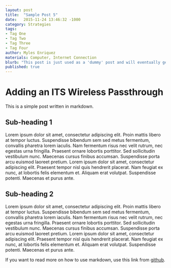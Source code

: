 ```yaml
---
layout: post
title:  "Sample Post 5"
date:   2015-11-24 13:46:32 -1000
category: Strategies
tags:
- Tag One
- Tag Two
- Tag Three
- Tag Four
author: Myles Enriquez
materials: Computer, Internet Connection
blurb: "This post is just used as a 'dummy' post and will eventually get deleted. Lorem ipsum dolor sit amet, consectetur adipiscing elit. Proin mattis libero at tempor luctus. Suspendisse bibendum sem sed metus fermentum, convallis pharetra lorem iaculis."
published: true
---
```

# Adding an ITS Wireless Passthrough

This is a simple post written in markdown.

## Sub-heading 1

Lorem ipsum dolor sit amet, consectetur adipiscing elit. Proin mattis libero at tempor luctus. Suspendisse bibendum sem sed metus fermentum, convallis pharetra lorem iaculis. Nam fermentum risus nec velit rutrum, nec egestas urna fringilla. Praesent ornare lobortis porttitor. Sed sollicitudin vestibulum nunc. Maecenas cursus finibus accumsan. Suspendisse porta arcu euismod laoreet pretium. Lorem ipsum dolor sit amet, consectetur adipiscing elit. Praesent tempor nisl quis hendrerit placerat. Nam feugiat ex nunc, at lobortis felis elementum et. Aliquam erat volutpat. Suspendisse potenti. Maecenas et purus ante.

## Sub-heading 2

Lorem ipsum dolor sit amet, consectetur adipiscing elit. Proin mattis libero at tempor luctus. Suspendisse bibendum sem sed metus fermentum, convallis pharetra lorem iaculis. Nam fermentum risus nec velit rutrum, nec egestas urna fringilla. Praesent ornare lobortis porttitor. Sed sollicitudin vestibulum nunc. Maecenas cursus finibus accumsan. Suspendisse porta arcu euismod laoreet pretium. Lorem ipsum dolor sit amet, consectetur adipiscing elit. Praesent tempor nisl quis hendrerit placerat. Nam feugiat ex nunc, at lobortis felis elementum et. Aliquam erat volutpat. Suspendisse potenti. Maecenas et purus ante.


If you want to read more on how to use markdown, use this link from [github](https://help.github.com/articles/markdown-basics/).